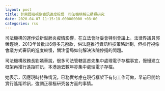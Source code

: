 ```yaml
---
layout: post
title: 郭榮鏗指視像審訊進度較慢　司法機構稱已積極研究
date: 2020-04-07 11:15:18.000000000 +08:00
categories: rss
---
```


司法機構的運作受新型肺炎疫情影響，在立法會財委會特別會議上，法律界議員郭榮鏗說，2013年曾批出6億多元撥款，供法庭推行資訊科技策略計劃，但推行視像會議方式審訊的進度較慢，關注當局如何解決法院停擺的問題。

司法機構政務長劉嫣華說，很多司法管轄區首先集中處理電子存檔事宜，慢慢建立框架再推行遙距聆訊，本港過去數年亦集中處理電子存檔。

她表示，因應現時特殊情況，已務實考慮在現行框架下有何工作可做，早前已開始實行遙距聆訊，強調正積極研究各方面的事情。
